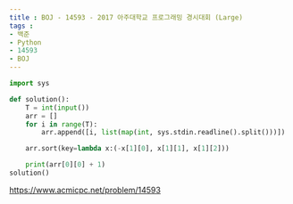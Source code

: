 ```yaml
---
title : BOJ - 14593 - 2017 아주대학교 프로그래밍 경시대회 (Large)
tags :
- 백준
- Python
- 14593
- BOJ
---
```


```python
import sys

def solution():
    T = int(input())
    arr = []
    for i in range(T):
        arr.append([i, list(map(int, sys.stdin.readline().split()))])

    arr.sort(key=lambda x:(-x[1][0], x[1][1], x[1][2]))

    print(arr[0][0] + 1)
solution()
```

https://www.acmicpc.net/problem/14593

